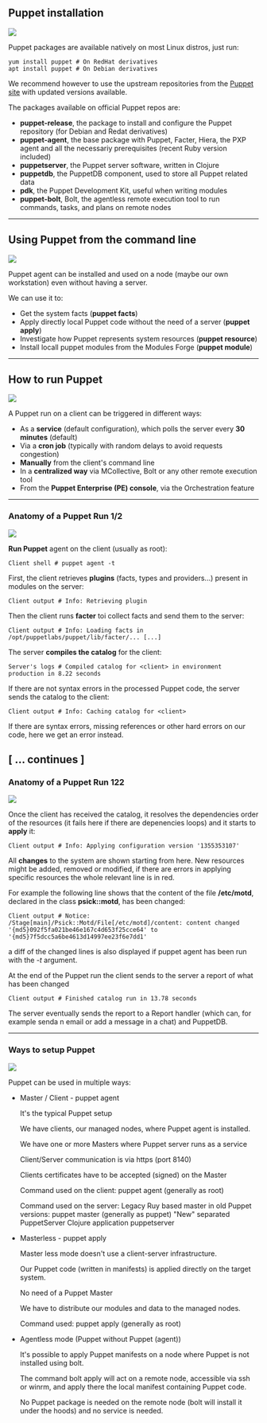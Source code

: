 ## Puppet installation
<img src="gfx/junior.png" class="skill">

Puppet packages are available natively on most Linux distros, just run:

    yum install puppet # On RedHat derivatives
    apt install puppet # On Debian derivatives

We recommend however to use the upstream repositories from  the [Puppet site](https://puppet.com/docs/puppet/latest/install_puppet.html) with updated versions available.

The packages available on official Puppet repos are:

- **puppet-release**, the package to install and configure the Puppet repository (for Debian and Redat derivatives)
- **puppet-agent**, the base package with Puppet, Facter, Hiera, the PXP agent and all the necessariy prerequisites (recent Ruby version included)
- **puppetserver**, the Puppet server software, written in Clojure
- **puppetdb**, the PuppetDB component, used to store all Puppet related data
- **pdk**, the Puppet Development Kit, useful when writing modules
- **puppet-bolt**, Bolt, the agentless remote execution tool to run commands, tasks, and plans on remote nodes

---

## Using Puppet from the command line
<img src="gfx/junior.png" class="skill">

Puppet agent can be installed and used on a node (maybe our own workstation) even without having a server.

We can use it to:

- Get the system facts (**puppet facts**)
- Apply directly local Puppet code without the need of a server (**puppet apply**)
- Investigate how Puppet represents system resources (**puppet resource**)
- Install locall puppet modules from the Modules Forge (**puppet module**)

<asciinema-player cols="200" src="casts/puppet_facts.cast" autoplay="4"></asciinema-player>


---

## How to run Puppet
<img src="gfx/junior.png" class="skill">

A Puppet run on a client can be triggered in different ways:

- As a **service** (default configuration), which polls the server every **30 minutes** (default)
- Via a **cron job** (typically with random delays to avoid requests congestion)
- **Manually** from the client's command line
- In a **centralized way** via MCollective, Bolt or any other remote execution tool
- From the **Puppet Enterprise (PE) console**, via the Orchestration feature


---

### Anatomy of a Puppet Run 1/2
<img src="gfx/intermediate.png" class="skill">

**Run Puppet** agent on the client (usually as root):

    Client shell # puppet agent -t

First, the client retrieves **plugins** (facts, types and providers...) present in modules on the server:

    Client output # Info: Retrieving plugin

Then the client runs **facter** toi collect facts and send them to the server:

    Client output # Info: Loading facts in /opt/puppetlabs/puppet/lib/facter/... [...]

The server **compiles the catalog** for the client:

    Server's logs # Compiled catalog for <client> in environment production in 8.22 seconds

If there are not syntax errors in the processed Puppet code, the server sends the catalog to the client:

    Client output # Info: Caching catalog for <client>

If there are syntax errors, missing references or other hard errors on our code, here we get an error instead.

[ ... continues ]
---

### Anatomy of a Puppet Run 122
<img src="gfx/intermediate.png" class="skill">

Once the client has received the catalog, it resolves the dependencies order of the resources (it fails here if there are depenencies loops) and it starts to **apply** it:

    Client output # Info: Applying configuration version '1355353107'

All **changes** to the system are shown starting from here. New resources might be added, removed or modified, if there are errors in applying specific resources the whole relevant line is in red.

For example the following line shows that the content of the file **/etc/motd**, declared in the class **psick::motd**, has been changed:

    Client output # Notice: /Stage[main]/Psick::Motd/File[/etc/motd]/content: content changed '{md5}092f5fa021be46e167c4d653f25cce64' to '{md5}7f5dcc5a6be4613d14997ee23f6e7dd1'

a diff of the changed lines is also displayed if puppet agent has been run with the *-t* argument.

At the end of the Puppet run the client sends to the server a report of what has been changed

    Client output # Finished catalog run in 13.78 seconds

The server eventually sends the report to a Report handler (which can, for example senda n email or add a message in a chat) and PuppetDB.

---

### Ways to setup Puppet
<img src="gfx/junior.png" class="skill">

Puppet can be used in multiple ways:

- Master / Client - puppet agent

    It's the typical Puppet setup

    We have clients, our managed nodes, where Puppet agent is installed.

    We have one or more Masters where Puppet server runs as a service

    Client/Server communication is via https (port 8140)

    Clients certificates have to be accepted (signed) on the Master

    Command used on the client: puppet agent (generally as root)

    Command used on the server:
        Legacy Ruy based master in old Puppet versions: puppet master (generally as puppet)
        "New" separated PuppetServer Clojure application puppetserver

- Masterless - puppet apply

    Master less mode doesn't use a client-server infrastructure.

    Our Puppet code (written in manifests) is applied directly on the target system.

    No need of a Puppet Master

    We have to distribute our modules and data to the managed nodes.

    Command used: puppet apply (generally as root)

- Agentless mode (Puppet without Puppet (agent))

    It's possible to apply Puppet manifests on a node where Puppet is not installed using bolt.

    The command bolt apply <manifest> will act on a remote node, accessible via ssh or winrm, and apply there the local manifest containing Puppet code.

    No Puppet package is needed on the remote node (bolt will install it under the hoods) and no service is needed.

